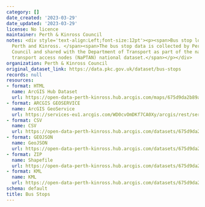 ```yaml
---
category: []
date_created: '2023-03-29'
date_updated: '2023-03-29'
license: No licence
maintainer: Perth & Kinross Council
notes: <div style='text-align:Left;font-size:12pt'><p><span>Bus stop locations in
  Perth and Kinross. </span><span>The bus stop data is collected by Perth and Kinross
  Council and shared with the Department of Transport as part of the national public
  transport access nodes (NaPTAN) national dataset.</span></p></div>
organization: Perth & Kinross Council
original_dataset_link: https://data.pkc.gov.uk/dataset/bus-stops
records: null
resources:
- format: HTML
  name: ArcGIS Hub Dataset
  url: https://open-data-perth-kinross.hub.arcgis.com/maps/675d9da2b89a422a8f9cc805f1f071cb_5
- format: ARCGIS GEOSERVICE
  name: ArcGIS GeoService
  url: https://services-eu1.arcgis.com/WD0cvOmDKf7CA0Xy/arcgis/rest/services/Bus_Stops/FeatureServer/5
- format: CSV
  name: CSV
  url: https://open-data-perth-kinross.hub.arcgis.com/datasets/675d9da2b89a422a8f9cc805f1f071cb_5.csv?outSR=%7B%22latestWkid%22%3A27700%2C%22wkid%22%3A27700%7D
- format: GEOJSON
  name: GeoJSON
  url: https://open-data-perth-kinross.hub.arcgis.com/datasets/675d9da2b89a422a8f9cc805f1f071cb_5.geojson?outSR=%7B%22latestWkid%22%3A27700%2C%22wkid%22%3A27700%7D
- format: ZIP
  name: Shapefile
  url: https://open-data-perth-kinross.hub.arcgis.com/datasets/675d9da2b89a422a8f9cc805f1f071cb_5.zip?outSR=%7B%22latestWkid%22%3A27700%2C%22wkid%22%3A27700%7D
- format: KML
  name: KML
  url: https://open-data-perth-kinross.hub.arcgis.com/datasets/675d9da2b89a422a8f9cc805f1f071cb_5.kml?outSR=%7B%22latestWkid%22%3A27700%2C%22wkid%22%3A27700%7D
schema: default
title: Bus Stops
---
```

